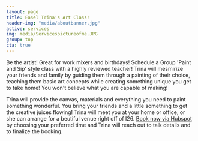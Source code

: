 ```yaml
---
layout: page
title: Easel Trina's Art Class!
header-img: "media/aboutbanner.jpg"
active: services
img: media/Servicespictureofme.JPG
group: top
cta: true
---
```


Be the artist! Great for work mixers and birthdays! Schedule a Group 'Paint and Sip' style class with a highly reviewed teacher! Trina will mesmirize your friends and family by guiding them through a painting of their choice, teaching them basic art concepts while creating something unique you get to take home! You won't believe what you are capable of making! 



Trina will provide the canvas, materials and everything you need to paint something wonderful. You bring your friends and a little something to get the creative juices flowing! Trina will meet you at your home or office, or she can arrange for a beutiful venue right off of I26. [Book now via Hubspot](https://meetings.hubspot.com/trinaisartsy) by choosing your preferred time and Trina will reach out to talk details and to finalize the booking. 
